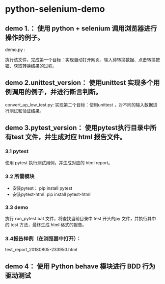 # python-selenium-demo

## demo 1.： 使用 python + selenium 调用浏览器进行操作的例子。

demo.py :

 执行该文件，完成第一个目标：实现自动打开网页、输入待转换数据、点击转换按钮、获取转换结果的过程。


## demo 2.unittest_version： 使用unittest 实现多个用例调用的例子，并进行断言判断。
convert_up_low_test.py: 
  实现第二个目标：使用unittest ，对不同的输入数据进行测试和验证结果。

## demo 3.pytest_version： 使用pytest执行目录中所有test 文件，并生成对应 html 报告文件。
###  3.1 pytest
使用 pytest 执行测试用例，并生成对应的 html report。

### 3.2 所需模块
- 安装pytest： pip install pytest
- 安装pytest-html: pip install pytest-html

### 3.3 demo
执行 run_pytest.bat 文件，将查找当前目录中 test 开头的py 文件，并执行其中的 test 方法，最终生成 html 格式的报告。

### 3.4报告样例（在浏览器中打开）： 

test_report_20180805-233950.html

## demo 4： 使用 Python behave 模块进行 BDD 行为驱动测试
